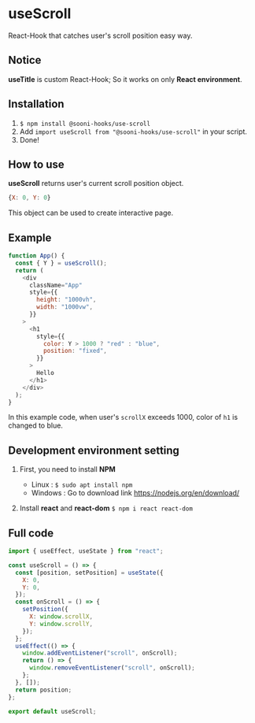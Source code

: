 # useScroll
React-Hook that catches user's scroll position easy way.

## Notice
**useTitle** is custom React-Hook; So it works on only **React environment**.

## Installation
1. `$ npm install @sooni-hooks/use-scroll`
2. Add `import useScroll from "@sooni-hooks/use-scroll"` in your script.
3. Done!

## How to use
**useScroll** returns user's current scroll position object.
```js
{X: 0, Y: 0}
```
This object can be used to create interactive page.

## Example

```js
function App() {
  const { Y } = useScroll();
  return (
    <div
      className="App"
      style={{
        height: "1000vh",
        width: "1000vw",
      }}
    >
      <h1
        style={{
          color: Y > 1000 ? "red" : "blue",
          position: "fixed",
        }}
      >
        Hello
      </h1>
    </div>
  );
}
```
In this example code, when user's `scrollX` exceeds 1000, color of `h1` is changed to blue.

## Development environment setting

1. First, you need to install **NPM**
   - Linux : `$ sudo apt install npm`
   - Windows : Go to download link https://nodejs.org/en/download/

2. Install **react** and **react-dom**
   `$ npm i react react-dom`

## Full code
```js
import { useEffect, useState } from "react";

const useScroll = () => {
  const [position, setPosition] = useState({
    X: 0,
    Y: 0,
  });
  const onScroll = () => {
    setPosition({
      X: window.scrollX,
      Y: window.scrollY,
    });
  };
  useEffect(() => {
    window.addEventListener("scroll", onScroll);
    return () => {
      window.removeEventListener("scroll", onScroll);
    };
  }, []);
  return position;
};

export default useScroll;
```